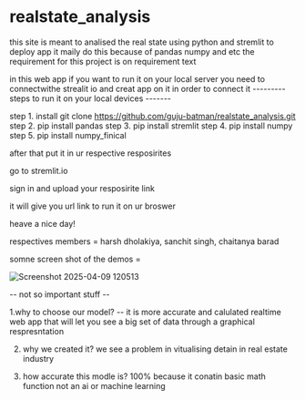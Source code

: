 # realstate_analysis
this site is meant to analised the real state using python and stremlit to deploy app it maily do this because of pandas numpy and etc
the requirement for this project is on requirement text


in this web app if you want  to run it on your local server you need to connectwithe strealit io
and creat app on it in order to connect it
--------- steps to run it on your local devices -------

step 1. install git clone https://github.com/guju-batman/realstate_analysis.git
step 2. pip install pandas
step 3. pip install stremlit
step 4. pip install numpy
step 5. pip install numpy_finical

after that put it in ur respective resposirites

go to stremlit.io 

sign in and upload your resposirite link 

it will give you url link to run it on ur broswer 


heave a nice day!

respectives members = harsh dholakiya,
sanchit singh,
chaitanya barad

somne screen shot of the demos =


![Screenshot 2025-04-09 120513](https://github.com/user-attachments/assets/cbd9be21-e562-4dc1-ad3b-ab39bf273353)

-- not so important stuff --


1.why to choose our model?
-- it is more accurate and calulated realtime web app that will let you see a big set of data through a graphical respresntation

2. why we created it?
   we see a problem in vitualising detain in real estate industry

3. how accurate this modle is?
   100% because it conatin basic math function not an ai or machine learning 
